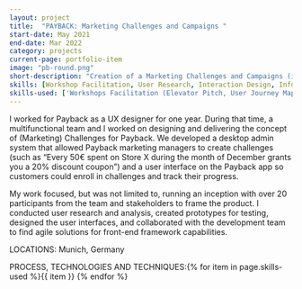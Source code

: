 ```yaml
---
layout: project
title:  "PAYBACK: Marketing Challenges and Campaigns "
start-date: May 2021
end-date: Mar 2022
category: projects
current-page: portfolio-item
image: "pb-round.png"
short-description: "Creation of a Marketing Challenges and Campaigns (internal, admin system and movile, client-facing section in the app)"
skills: [Workshop Facilitation, User Research, Interaction Design, Information Architecture, Front-end Development, Business Analysis]
skills-used: ['Workshops Facilitation (Elevator Pitch, User Journey Mapping, Persona creation, Feature Mapping)', 'User research (surveys, interviews, usability testing)', 'Information Architecture', 'Interaction Design', 'Front-end Development (pairing with front-end devs', 'Business Analysis']
---
```

			
I worked for Payback as a UX designer for one year. During that time, a multifunctional team and I worked on designing and delivering the concept of (Marketing) Challenges for Payback. We developed a desktop admin system that allowed Payback marketing managers to create challenges (such as “Every 50€ spent on Store X during the month of December grants you a 20% discount coupon”) and a user interface on the Payback app so customers could enroll in challenges and track their progress.

My work focused, but was not limited to, running an inception with over 20 participants from the team and stakeholders to frame the product. I conducted user research and analysis, created prototypes for testing, designed the user interfaces, and collaborated with the development team to find agile solutions for front-end framework capabilities.

<span class="category-description">LOCATIONS:</span>
Munich, Germany

<span class="category-description">PROCESS, TECHNOLOGIES AND TECHNIQUES:</span>{% for item in page.skills-used %}<span class="skill-item">{{ item }}</span> {% endfor %} 
